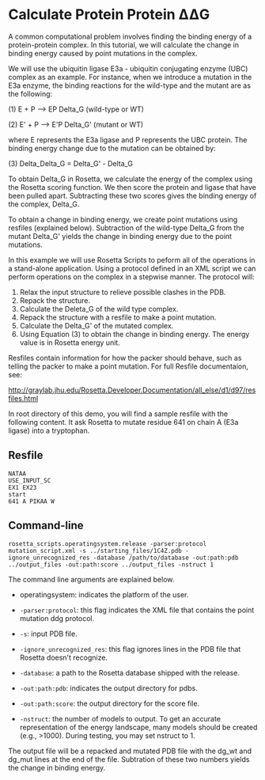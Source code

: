 Calculate Protein Protein ΔΔG
=============================

A common computational problem involves finding the binding energy of a
protein-protein complex. In this tutorial, we will calculate the change in 
binding energy caused by point mutations in the complex. 

We will use the ubiquitin ligase E3a - ubiquitin conjugating enzyme (UBC)
complex as an example. For instance, when we introduce a mutation in the E3a 
enzyme, the binding reactions for the wild-type and the mutant are as the 
following:

(1) E + P --> EP    Delta_G   (wild-type or WT)

(2) E' + P --> E'P  Delta_G'  (mutant or WT)

where E represents the E3a ligase and P represents the UBC protein. 
The binding energy change due to the mutation can be obtained by: 

(3) Delta_Delta_G = Delta_G' - Delta_G

To obtain Delta_G in Rosetta, we calculate the energy of the complex
using the Rosetta scoring function. We then score the protein and ligase
that have been pulled apart. Subtracting these two scores gives 
the binding energy of the complex, Delta_G.

To obtain a change in binding energy, we create point mutations using resfiles
(explained below). Subtraction of the wild-type Delta_G from the mutant
Delta_G' yields the change in binding energy due to the point mutations.

In this example we will use Rosetta Scripts to peform all of the operations in
a stand-alone application. Using a protocol defined in an XML script we can
perform operations on the complex in a stepwise manner. The protocol will:

1. Relax the input structure to relieve possible clashes in the PDB.
2. Repack the structure.
3. Calculate the Deleta_G of the wild type complex. 
4. Repack the structure with a resfile to make a point mutation.
5. Calculate the Delta_G' of the mutated complex.
6. Using Equation (3) to obtain the change in binding energy. The energy value
is in Rosetta energy unit. 

Resfiles contain information for how the packer should behave, such as
telling the packer to make a point mutation. For full Resfile documentaion, 
see:

http://graylab.jhu.edu/Rosetta.Developer.Documentation/all_else/d1/d97/resfiles.html

In root directory of this demo, you will find a sample resfile with the 
following content. It ask Rosetta to mutate residue 641 on chain A (E3a ligase) 
into a tryptophan.

Resfile
-------

    NATAA
    USE_INPUT_SC
    EX1 EX23
    start 
    641 A PIKAA W

Command-line
------------

    rosetta_scripts.operatingsystem.release -parser:protocol mutation_script.xml -s ../starting_files/1C4Z.pdb -ignore_unrecognized_res -database /path/to/database -out:path:pdb ../output_files -out:path:score ../output_files -nstruct 1

The command line arguments are explained below. 

* operatingsystem:
  indicates the platform of the user. 

* `-parser:protocol`:
  this flag indicates the XML file that contains the point mutation ddg protocol.

* `-s`:
  input PDB file.

* `-ignore_unrecognized_res`:
  this flag ignores lines in the PDB file that Rosetta doesn't recognize.

* `-database`:
  a path to the Rosetta database shipped with the release.

* `-out:path:pdb`:
  indicates the output directory for pdbs.

* `-out:path:score`:
  the output directory for the score file.

* `-nstruct`:
  the number of models to output.
  To get an accurate representation of the energy landscape, many models should be created (e.g., >1000).
  During testing, you may set nstruct to 1. 

The output file will be a repacked and mutated PDB file with the dg_wt and
dg_mut lines at the end of the file. Subtration of these two numbers yields
the change in binding energy. 




